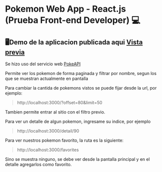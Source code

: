 
# Pokemon Web App - React.js (Prueba Front-end Developer) 💻

🖥Demo de la aplicacion publicada aqui [Vista previa](https://toma-pedido-cae71.web.app/)
---

Se hizo uso del servicio web [PokeAPI](https://pokeapi.co/)

Permite ver los pokemon de forma paginada y filtrar por nombre, segun los que se muestran actualmente en pantalla

Para cambiar la cantida de pokemons vistos se puede fijar desde la url, por ejemplo:
> http://localhost:3000/?offset=80&limit=50

Tambien permite entrar al sitio con el filtro previo.

Para ver un detalle de algun pokemon, ingresame su indice, por ejemplo
> http://localhost:3000/detail/90

Para ver nuestros pokemon favorito, la ruta es la siguiente:
> http://localhost:3000/favorites

Sino se muestra ninguno, se debe ver desde la pantalla principal y en el detalle agregarlos como favorito.


